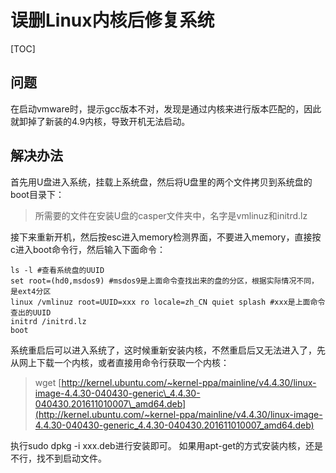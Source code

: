 # 误删Linux内核后修复系统

\[TOC\]

## 问题

在启动vmware时，提示gcc版本不对，发现是通过内核来进行版本匹配的，因此就卸掉了新装的4.9内核，导致开机无法启动。

## 解决办法

首先用U盘进入系统，挂载上系统盘，然后将U盘里的两个文件拷贝到系统盘的boot目录下：

> 所需要的文件在安装U盘的casper文件夹中，名字是vmlinuz和initrd.lz

接下来重新开机，然后按esc进入memory检测界面，不要进入memory，直接按c进入boot命令行，然后输入下面命令：

```text
ls -l #查看系统盘的UUID
set root=(hd0,msdos9) #msdos9是上面命令查找出来的盘的分区，根据实际情况不同，是ext4分区
linux /vmlinuz root=UUID=xxx ro locale=zh_CN quiet splash #xxx是上面命令查出的UUID
initrd /initrd.lz
boot
```

系统重启后可以进入系统了，这时候重新安装内核，不然重启后又无法进入了，先从网上下载一个内核，或者直接用命令行获取一个内核：

> wget [http://kernel.ubuntu.com/~kernel-ppa/mainline/v4.4.30/linux-image-4.4.30-040430-generic\_4.4.30-040430.201611010007\_amd64.deb](http://kernel.ubuntu.com/~kernel-ppa/mainline/v4.4.30/linux-image-4.4.30-040430-generic_4.4.30-040430.201611010007_amd64.deb)

执行sudo dpkg -i xxx.deb进行安装即可。 如果用apt-get的方式安装内核，还是不行，找不到启动文件。

